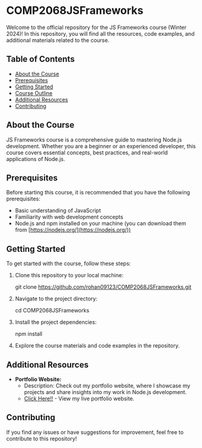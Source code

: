 # COMP2068JSFrameworks

Welcome to the official repository for the JS Frameworks course (Winter 2024)! In this repository, you will find all the resources, code examples, and additional materials related to the course.

## Table of Contents

- [About the Course](#about-the-course)
- [Prerequisites](#prerequisites)
- [Getting Started](#getting-started)
- [Course Outline](#course-outline)
- [Additional Resources](#additional-resources)
- [Contributing](#contributing)

## About the Course

JS Frameworks course is a comprehensive guide to mastering Node.js development. Whether you are a beginner or an experienced developer, this course covers essential concepts, best practices, and real-world applications of Node.js.

## Prerequisites

Before starting this course, it is recommended that you have the following prerequisites:

- Basic understanding of JavaScript
- Familiarity with web development concepts
- Node.js and npm installed on your machine (you can download them from [https://nodejs.org/](https://nodejs.org/))

## Getting Started

To get started with the course, follow these steps:

1. Clone this repository to your local machine:

   git clone https://github.com/rohan09123/COMP2068JSFrameworks.git

2. Navigate to the project directory:
    
    cd COMP2068JSFrameworks

3. Install the project dependencies:

    npm install

4. Explore the course materials and code examples in the repository.

## Additional Resources

- **Portfolio Website:** 
  - Description: Check out my portfolio website, where I showcase my projects and share insights into my work in Node.js development.
  - [Click Here!!]([https://www.yourportfoliowebsite.com](https://rohanvyasportfolio.onrender.com)) - View my live portfolio website.

## Contributing

If you find any issues or have suggestions for improvement, feel free to contribute to this repository!
